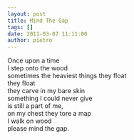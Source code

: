 ```yaml
---
layout: post
title: Mind The Gap
tags: []
date: 2011-03-07 11:11:00
author: pietro
---
```

<div dir="ltr" style="text-align: left">Once upon a time<br/>I step onto the wood<br/>sometimes the heaviest things they float<br/>they float<br/>they carve in my bare skin<br/>something I could never give<br/>is still a part of me,<br/>on my chest they tore a map<br/>I walk on wood<br/>please mind the gap.<br/><br/><br/>
